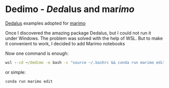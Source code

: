 # Dedimo - ***Ded***alus and mar***imo***
[Dedalus](https://dedalus-project.org/) examples adopted for [marimo](https://marimo.io)

Once I discovered the amazing package Dedalus, but I could not run it under Windows. 
The problem was solved with the help of WSL.
But to make it convenient to work, I decided to add Marimo notebooks 

Now one command is enough:
```cmd
wsl --cd ~/dedimo -e bash -c "source ~/.bashrc && conda run marimo edit"
```

or simple:
```bash
conda run marimo edit
```